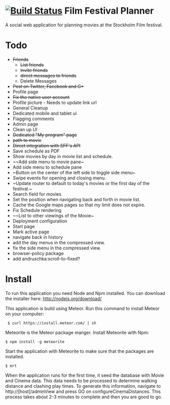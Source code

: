 [![Build Status](https://travis-ci.org/fredstrange/movie_planner.svg?branch=master)](https://travis-ci.org/fredstrange/movie_planner)
Film Festival Planner
=====================

A social web application for planning movies at the Stockholm Film festival.

Todo
===============

* ~~Friends~~
  * ~~List friends~~
  * ~~Invite friends~~
  * ~~direct messages to friends~~
  * Delete Messages
* ~~Post on Twitter, Facebook and G+~~
* Profile page
 * ~~Fix the native user account~~
 * Profile picture - Needs to update link url
 * General Cleanup
* Dedicated mobile and tablet ui
* Flagging comments
* Admin page
* Clean up UI
* ~~Dedicated "My program" page~~
* ~~path to movie~~
* ~~Direct integration with SFF's API~~
* Save schedule as PDF
* Show movies by day in movie list and schedule.
 * ~~Add side menu to movie pane~
 * Add side menu to schedule pane
 * ~Button on the center of the left side to toggle side menu~
 * Swipe events for opening and closing menu.
 * ~Update router to default to today's movies or the first day of the festival.~
* Search field for movies
* Set the position when navigating back and forth in movie list.
* Cache the Google maps pages so that my limit does not expire.
* Fix Schedule rendering
* ~~List to other viewings of the Movie~
* Deployment configuration
* Start page
* Mark active page
* navigate back in history
* add the day menus in the compressed view.
* fix the side menu in the compressed view.
* browser-policy package
*  add andruschka:scroll-to-fixed?


Install
=======

To run this application you need Node and Npm installed. You can download the installer here: http://nodejs.org/download/

This application is build using Meteor. Run this command to install Meteor on your computer:

```
 $ curl https://install.meteor.com/ | sh
```

Meteorite is the Meteor package manger. Install Meteorite with Npm:

```
$ npm install -g meteorite
```

Start the application with Meteorite to make sure that the packages are installed.

```
$ mrt
```

When the application runs for the first time, it seed the database with Movie and Cinema data.
This data needs to be processed to determine walking distance and clashing play times. To generate this information, navigate to http://[host]/adminView
and press GO on configureCinemaDistances. This process takes about 2-3 minutes to complete and then you are good to go.

